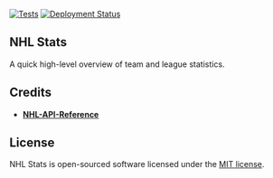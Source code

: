[![Tests](https://github.com/anthonyterrell/nhl-stats/actions/workflows/tests.yml/badge.svg)](https://github.com/anthonyterrell/nhl-stats/actions/workflows/tests.yml) [![Deployment Status](https://img.shields.io/endpoint?url=https%3A%2F%2Fforge.laravel.com%2Fsite-badges%2F8a5d37d4-9cb2-43e2-b33a-5962cbdd5f51&style=plastic)](https://forge.laravel.com/servers/652628/sites/2237781)

## NHL Stats

A quick high-level overview of team and league statistics.

## Credits
- **[NHL-API-Reference](https://github.com/Zmalski/NHL-API-Reference)**

## License

NHL Stats is open-sourced software licensed under the [MIT license](https://opensource.org/licenses/MIT).
